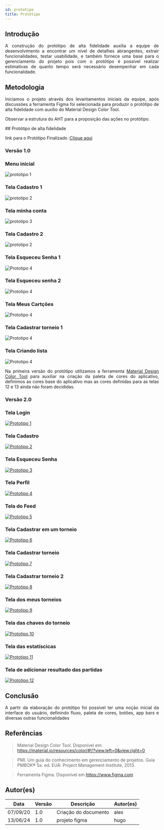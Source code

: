 ```yaml
---
id: prototipo
title: Protótipo
---
```



## Introdução
 
<p align = "justify">
A construção do protótipo de alta fidelidade auxilia a equipe de desenvolvimento a encontrar um nível de detalhes abrangentes, extrair funcionalidades, testar usabilidade, e também fornece uma base para o gerenciamento do projeto pois com o protótipo é possível realizar estimativas de quanto tempo será necessário desempenhar em cada funcionalidade.
</p>
 
## Metodologia
 
<p align = "justify">
Iniciamos o projeto através dos levantamentos iniciais da equipe, após discussões a ferramenta Figma foi selecionada para produzir o protótipo de alta fidelidade com auxílio do Material Design Color Tool.

</p>
<p>Observar a estrutura do AHT para a proposição das ações no protótipo.</p> 
## Protótipo de alta fidelidade

link para o Protótipo Finalizado :<a href="https://www.figma.com/proto/bAuwxsn6KKE9zouqWlQZNK/Untitled?node-id=19-3&t=BggmlaFgruZ7m5eD-0&scaling=min-zoom&content-scaling=fixed&page-id=0%3A1&starting-point-node-id=19%3A3">Clique aqui</a>
 
### Versão 1.0
 
### Menu inicial

![prototipo 1](../assets/midias/landingpage.png.)

 
### Tela Cadastro 1
 
![prototipo 2](../assets/midias/login.png)
 
### Tela minha conta
 
![prototipo 3](../assets/midias/minha%20conta.png)

### Tela Cadastro 2
 
![prototipo 2](../assets/midias/cadastro.png)
 
### Tela Esqueceu Senha 1
 
![Prototipo 4](../assets/midias/senha%201.png)

 
### Tela Esqueceu senha 2 
![Prototipo 4](../assets/midias/senha%202.png.png)

 
### Tela Meus Cartções
![Prototipo 4](../assets/midias/meus%20cartoes.png)
 

### Tela Cadastrar torneio 1
![Prototipo 4](../assets/midias/minhas%20listas.png)


### Tela Criando lista
![Prototipo 4](../assets/midias/criando%20lista.png)

 


<p align = "justify">
Na primeira versão do protótipo utilizamos a ferramenta <a href="https://material.io/resources/color/#!/?view.left=0&view.right=0">Material Design Color Tool</a>  para auxiliar na criação da paleta de cores do aplicativo, definimos as cores base do aplicativo mas as cores definidas para as telas 12 e 13 ainda não foram decididas.
</p>
 
### Versão 2.0

### Tela Login
[![Prototipo 1](../assets/prototipo/tela_de_login.png)](../assets/prototipo/tela_de_login.png)

### Tela Cadastro 
 
[![Prototipo 2](../assets/prototipo/registrar.png)](../assets/prototipo/registrar.png)

### Tela Esqueceu Senha
 
[![Prototipo 3](../assets/prototipo/esqueceu_a_senha.png)](../assets/prototipo/esqueceu_a_senha.png)

### Tela Perfil
[![Prototipo 4](../assets/prototipo/editar_perfil.png)](../assets/prototipo/editar_perfil.png)

### Tela do Feed
[![Prototipo 5](../assets/prototipo/feed.png)](../assets/prototipo/feed.png)

### Tela Cadastrar em um torneio
[![Prototipo 6](../assets/prototipo/cadastrar_no_torneio.png)](../assets/prototipo/cadastrar_no_torneio.png)

### Tela Cadastrar torneio
[![Prototipo 7](../assets/prototipo/cadastrar_torneio.png)](../assets/prototipo/cadastrar_torneio.png)

### Tela Cadastrar torneio 2
[![Prototipo 8](../assets/prototipo/cadastrar_torneio_2.png)](../assets/prototipo/cadastrar_torneio_2.png)

### Tela dos meus torneios
[![Prototipo 9](../assets/prototipo/meus_torneios.png)](../assets/prototipo/meus_torneios.png)

### Tela das chaves do torneio
[![Prototipo 10](../assets/prototipo/ver_torneio.png)](../assets/prototipo/ver_torneio.png)

### Tela das estatíscicas
[![Prototipo 11](../assets/prototipo/ver_estatisticas.png)](../assets/prototipo/ver_estatisticas.png)

### Tela de adicionar resultado das partidas
[![Prototipo 12](../assets/prototipo/adicionar_resultado_da_partida.png)](../assets/prototipo/adicionar_resultado_da_partida.png)

 
## Conclusão
 
<p align = "justify">
A partir da elaboração do protótipo foi possível ter uma noção inicial da interface do usuário, definindo fluxo, paleta de cores, botões, app bars e diversas outras funcionalidades
</p>
 
## Referências
 
> Material Design Color Tool. Disponível em:  https://material.io/resources/color/#!/?view.left=0&view.right=0
 
> PMI. Um guia do conhecimento em gerenciamento de projetos. Guia PMBOK® 5a. ed. EUA: Project Management Institute, 2013.
 
> Ferramenta Figma. Disponível em https://www.figma.com
 
## Autor(es)
 
| Data | Versão | Descrição | Autor(es) |
| -- | -- | -- | -- |
| 07/09/20 | 1.0 | Criação do documento | alex  |
| 13/06/24 | 1.0 |projeto figma | hugo  |

